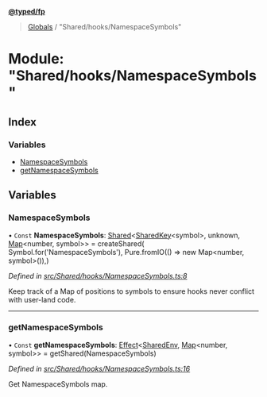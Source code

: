 **[@typed/fp](../README.md)**

> [Globals](../globals.md) / "Shared/hooks/NamespaceSymbols"

# Module: "Shared/hooks/NamespaceSymbols"

## Index

### Variables

* [NamespaceSymbols](_shared_hooks_namespacesymbols_.md#namespacesymbols)
* [getNamespaceSymbols](_shared_hooks_namespacesymbols_.md#getnamespacesymbols)

## Variables

### NamespaceSymbols

• `Const` **NamespaceSymbols**: [Shared](_shared_core_model_shared_.shared.md)\<[SharedKey](_shared_core_model_sharedkey_.sharedkey.md)\<symbol>, unknown, [Map](../interfaces/_shared_core_model_sharedkeystore_.sharedkeystore.md#map)\<number, symbol>> = createShared( Symbol.for('NamespaceSymbols'), Pure.fromIO(() => new Map\<number, symbol>()),)

*Defined in [src/Shared/hooks/NamespaceSymbols.ts:8](https://github.com/TylorS/typed-fp/blob/f129829/src/Shared/hooks/NamespaceSymbols.ts#L8)*

Keep track of a Map of positions to symbols to ensure
hooks never conflict with user-land code.

___

### getNamespaceSymbols

• `Const` **getNamespaceSymbols**: [Effect](_effect_effect_.effect.md)\<[SharedEnv](../interfaces/_shared_core_services_sharedenv_.sharedenv.md), [Map](../interfaces/_shared_core_model_sharedkeystore_.sharedkeystore.md#map)\<number, symbol>> = getShared(NamespaceSymbols)

*Defined in [src/Shared/hooks/NamespaceSymbols.ts:16](https://github.com/TylorS/typed-fp/blob/f129829/src/Shared/hooks/NamespaceSymbols.ts#L16)*

Get NamespaceSymbols map.
